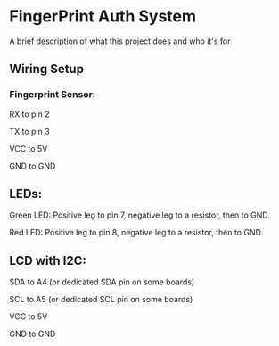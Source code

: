 
# FingerPrint Auth System

A brief description of what this project does and who it's for




## Wiring Setup

### Fingerprint Sensor:

RX to pin 2 

TX to pin 3

VCC to 5V

GND to GND


## LEDs:

Green LED: Positive leg to pin 7, negative leg to a resistor, then to GND.

Red LED: Positive leg to pin 8, negative leg to a resistor, then to GND.

## LCD with I2C:

SDA to A4 (or dedicated SDA pin on some boards)

SCL to A5 (or dedicated SCL pin on some boards)

VCC to 5V

GND to GND
